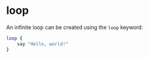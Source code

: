 # loop

An infinite loop can be created using the `loop` keyword:

```ruby
loop {
    say "Hello, world!"
}
```
